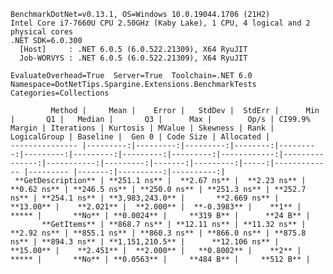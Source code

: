 
    BenchmarkDotNet=v0.13.1, OS=Windows 10.0.19044.1706 (21H2)
    Intel Core i7-7660U CPU 2.50GHz (Kaby Lake), 1 CPU, 4 logical and 2 physical cores
    .NET SDK=6.0.300
      [Host]     : .NET 6.0.5 (6.0.522.21309), X64 RyuJIT
      Job-WORVYS : .NET 6.0.5 (6.0.522.21309), X64 RyuJIT

    EvaluateOverhead=True  Server=True  Toolchain=.NET 6.0  
    Namespace=DotNetTips.Spargine.Extensions.BenchmarkTests  Categories=Collections  

             Method |     Mean |    Error |   StdDev |  StdErr |      Min |       Q1 |   Median |       Q3 |      Max |        Op/s | CI99.9% Margin | Iterations | Kurtosis | MValue | Skewness | Rank | LogicalGroup | Baseline |  Gen 0 | Code Size | Allocated |
    --------------- |---------:|---------:|---------:|--------:|---------:|---------:|---------:|---------:|---------:|------------:|---------------:|-----------:|---------:|-------:|---------:|-----:|------------- |--------- |-------:|----------:|----------:|
     **GetDescription** | **251.1 ns** |  **2.67 ns** |  **2.23 ns** | **0.62 ns** | **246.5 ns** | **250.0 ns** | **251.3 ns** | **252.7 ns** | **254.1 ns** | **3,983,243.0** |       **2.669 ns** |      **13.00** |    **2.021** |  **2.000** |  **-0.3983** |    **1** |            ***** |       **No** | **0.0024** |     **319 B** |      **24 B** |
           **GetItems** | **868.7 ns** | **12.11 ns** | **11.32 ns** | **2.92 ns** | **855.1 ns** | **860.3 ns** | **866.0 ns** | **875.8 ns** | **894.3 ns** | **1,151,210.5** |      **12.106 ns** |      **15.00** |    **2.451** |  **2.000** |   **0.8002** |    **2** |            ***** |       **No** | **0.0563** |     **484 B** |     **512 B** |
